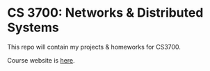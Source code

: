<h1>CS 3700: Networks & Distributed Systems</h1>

This repo will contain my projects & homeworks for CS3700.

Course website is [here](http://david.choffnes.com/classes/cs3700sp18/).
